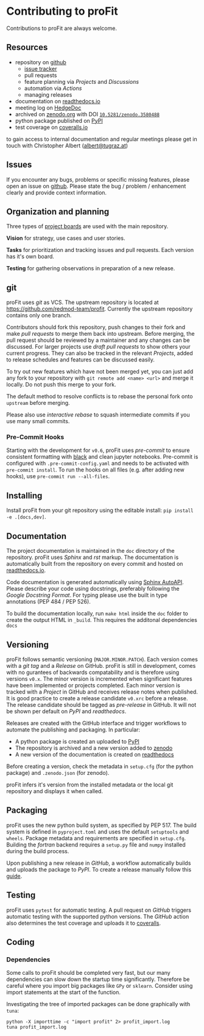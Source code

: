 # Contributing to proFit
Contributions to proFit are always welcome.

## Resources
* repository on [github](https://github.com/redmod-team/profit)
  * [issue tracker](https://github.com/redmod-team/profit/issues)
  * pull requests
  * feature planning via *Projects* and *Discussions*
  * automation via *Actions*
  * managing releases
* documentation on [readthedocs.io](https://profit.readthedocs.io/en/latest)
* meeting log on [HedgeDoc](https://pad.gwdg.de/lOiz56TIS4e5E9-92q-2MQ?view)
* archived on [zenodo.org](https://zenodo.org/record/3580488) with DOI [`10.5281/zenodo.3580488`](https://doi.org/10.5281/zenodo.3580488)
* python package published on [PyPI](https://pypi.org/project/profit/)
* test coverage on [coveralls.io](https://coveralls.io/github/redmod-team/profit)

to gain access to internal documentation and regular meetings please get in touch with Christopher Albert
(albert@tugraz.at)

## Issues
If you encounter any bugs, problems or specific missing features, please open an issue on
[github](https://github.com/redmod-team/profit/issues). Please state the bug / problem / enhancement clearly and provide
context information.

## Organization and planning
Three types of [project boards](https://github.com/redmod-team/profit/projects) are used with the main repository.

**Vision** for strategy, use cases and user stories.

**Tasks** for prioritization and tracking issues and pull requests. Each version has it's own board.

**Testing** for gathering observations in preparation of a new release.

## git
proFit uses *git* as VCS. The upstream repository is located at https://github.com/redmod-team/profit. Currently the
upstream repository contains only one branch.

Contributors should fork this repository, push changes to their fork and make *pull requests* to merge them back into
upstream. Before merging, the pull request should be reviewed by a maintainer and any changes can be discussed. For
larger projects use *draft pull requests* to show others your current progress. They can also be tracked in the relevant
*Projects*, added to release schedules and features can be discussed easily.

To try out new features which have not been merged yet, you can just add any fork to your repository with
`git remote add <name> <url>` and merge it locally. Do not push this merge to your fork.

The default method to resolve conflicts is to rebase the personal fork onto `upstream` before merging.

Please also use *interactive rebase* to squash intermediate commits if you use many small commits.

### Pre-Commit Hooks
Starting with the development for `v0.6`, proFit uses *pre-commit* to ensure consistent formatting with
[black](https://github.com/psf/black) and clean jupyter notebooks.
Pre-commit is configured with `.pre-commit-config.yaml` and needs to be activated with `pre-commit install`.
To run the hooks on all files (e.g. after adding new hooks), use `pre-commit run --all-files`.

## Installing
Install proFit from your git repository using the editable install: `pip install -e .[docs,dev]`.

## Documentation
The project documentation is maintained in the `doc` directory of the repository. proFit uses *Sphinx* and *rst* markup.
The documentation is automatically built from the repository on every commit and hosted on
[readthedocs.io](https://profit.readthedocs.io/en/latest).

Code documentation is generated automatically using [Sphinx AutoAPI](https://github.com/readthedocs/sphinx-autoapi).
Please describe your code using docstrings, preferably following the *Google Docstring Format*. For typing please use
the built in type annotations (PEP 484 / PEP 526).

To build the documentation locally, run `make html` inside the `doc` folder to create the output HTML in `_build`.
This requires the additonal dependencies `docs`

## Versioning
proFit follows semantic versioning (`MAJOR.MINOR.PATCH`).
Each version comes with a *git tag* and a *Release* on GitHub.
proFit is still in development, comes with no gurantees of backwards compatability and is therefore using versions `v0.x`.
The minor version is incremented when significant features have been implemented or projects completed.
Each minor version is tracked with a *Project* in GitHub and receives release notes when published.
It is good practice to create a release candidate `v0.xrc` before a release.
The release candidate should be tagged as *pre-release* in GitHub. It will not be shown per default on *PyPI* and *readthedocs*.

Releases are created with the GitHub interface and trigger workflows to automate the publishing and packaging. In particular:
* A python package is created an uploaded to [PyPI](https://pypi.org/project/profit/)
* The repository is archived and a new version added to [zenodo](https://zenodo.org/record/3580488)
* A new version of the documentation is created on [readthedocs](https://profit.readthedocs.io)

Before creating a version, check the metadata in `setup.cfg` (for the python package) and `.zenodo.json` (for zenodo).

proFit infers it's version from the installed metadata or the local git repository and displays it when called.

## Packaging
proFit uses the new python build system, as specified by PEP 517.
The build system is defined in `pyproject.toml` and uses the default `setuptools` and `wheels`.
Package metadata and requirements are specified in `setup.cfg`.
Building the *fortran* backend requires a `setup.py` file and `numpy` installed during the build process.

Upon publishing a new release in *GitHub*, a workflow automatically builds and uploads the package to *PyPI*.
To create a release manually follow this [guide](https://packaging.python.org/tutorials/packaging-projects/).

## Testing
proFit uses `pytest` for automatic testing. A pull request on *GitHub* triggers automatic testing with the supported python versions.
The *GitHub* action also determines the test coverage and uploads it to [coveralls](https://coveralls.io/github/redmod-team/profit).

## Coding
### Dependencies
Some calls to proFit should be completed very fast, but our many dependencies can slow down the startup time
significantly. Therefore be careful where you import big packages like `GPy` or `sklearn`. Consider using import
statements at the start of the function.

Investigating the tree of imported packages can be done graphically with `tuna`:
```
python -X importtime -c "import profit" 2> profit_import.log
tuna profit_import.log
```
